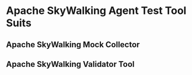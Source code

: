 # Apache SkyWalking Agent Test Tool Suits


## Apache SkyWalking Mock Collector


## Apache SkyWalking Validator Tool